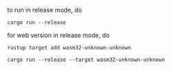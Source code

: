 to run in release mode, do

`cargo run --release`

for web version in release mode, do

`rustup target add wasm32-unknown-unknown`

`cargo run --release --target wasm32-unknown-unknown`
